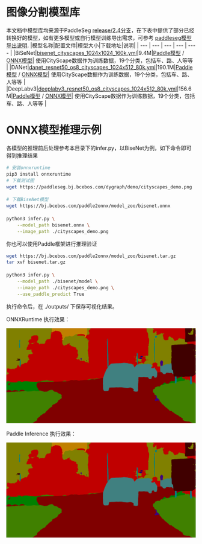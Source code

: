 # 图像分割模型库

本文档中模型库均来源于PaddleSeg [release/2.4分支](https://github.com/PaddlePaddle/PaddleSeg/tree/release/2.4)，在下表中提供了部分已经转换好的模型，如有更多模型或自行模型训练导出需求，可参考 [paddleseg模型导出说明](https://github.com/PaddlePaddle/PaddleSeg/blob/release/2.4/docs/model_export.md).
|模型名称|配置文件|模型大小|下载地址|说明|
| --- | --- | --- | --- | ---- |
|BiSeNet|[bisenet_cityscapes_1024x1024_160k.yml](https://github.com/PaddlePaddle/PaddleSeg/blob/release/2.4/configs/bisenet/bisenet_cityscapes_1024x1024_160k.yml)|9.4M|[Paddle模型](https://bj.bcebos.com/paddle2onnx/model_zoo/bisenet.tar.gz) / [ONNX模型](https://bj.bcebos.com/paddle2onnx/model_zoo/bisenet.onnx)| 使用CityScape数据作为训练数据，19个分类，包括车、路、人等等 |
|DANet|[danet_resnet50_os8_cityscapes_1024x512_80k.yml](https://github.com/PaddlePaddle/PaddleSeg/blob/release/2.4/configs/danet/danet_resnet50_os8_cityscapes_1024x512_80k.yml)|190.1M|[Paddle模型](https://bj.bcebos.com/paddle2onnx/model_zoo/danet.tar.gz) / [ONNX模型](https://bj.bcebos.com/paddle2onnx/model_zoo/danet.onnx)| 使用CityScape数据作为训练数据，19个分类，包括车、路、人等等 |
|DeepLabv3|[deeplabv3_resnet50_os8_cityscapes_1024x512_80k.yml](https://github.com/PaddlePaddle/PaddleSeg/blob/release/2.4/configs/deeplabv3/deeplabv3_resnet50_os8_cityscapes_1024x512_80k.yml)|156.6M|[Paddle模型](https://bj.bcebos.com/paddle2onnx/model_zoo/deeplabv3.tar.gz) / [ONNX模型](https://bj.bcebos.com/paddle2onnx/model_zoo/deeplabv3.onnx)| 使用CityScape数据作为训练数据，19个分类，包括车、路、人等等 |


# ONNX模型推理示例

各模型的推理前后处理参考本目录下的infer.py，以BiseNet为例，如下命令即可得到推理结果

```bash
# 安装onnxruntime
pip3 install onnxruntime
# 下载测试图
wget https://paddleseg.bj.bcebos.com/dygraph/demo/cityscapes_demo.png

# 下载BiseNet模型
wget https://bj.bcebos.com/paddle2onnx/model_zoo/bisenet.onnx

python3 infer.py \
    --model_path bisenet.onnx \
    --image_path ./cityscapes_demo.png
```

你也可以使用Paddle框架进行推理验证

```bash
wget https://bj.bcebos.com/paddle2onnx/model_zoo/bisenet.tar.gz
tar xvf bisenet.tar.gz

python3 infer.py \
    --model_path ./bisenet/model \
    --image_path ./cityscapes_demo.png \
    --use_paddle_predict True
```

执行命令后，在 ./outputs/ 下保存可视化结果。

ONNXRuntime 执行效果：

<div align="center">
    <img src="./images/onnx_cityscapes_demo.png" width=800">
</div>

Paddle Inference 执行效果：

<div align="center">
    <img src="./images/paddle_cityscapes_demo.png" width=800">
</div>
